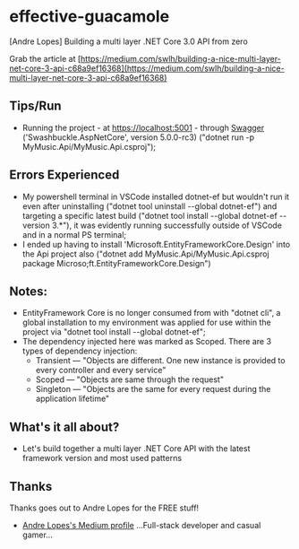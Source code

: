 # effective-guacamole
[Andre Lopes] Building a multi layer .NET Core 3.0 API from zero

Grab the article at [https://medium.com/swlh/building-a-nice-multi-layer-net-core-3-api-c68a9ef16368](https://medium.com/swlh/building-a-nice-multi-layer-net-core-3-api-c68a9ef16368)

## Tips/Run

* Running the project - at [https://localhost:5001](https://localhost:5001) - through [Swagger](https://github.com/domaindrivendev/Swashbuckle.AspNetCore) ('Swashbuckle.AspNetCore', version 5.0.0-rc3) ("dotnet run -p MyMusic.Api/MyMusic.Api.csproj");

## Errors Experienced

* My powershell terminal in VSCode installed dotnet-ef but wouldn't run it even after uninstalling ("dotnet tool uninstall --global dotnet-ef") and targeting a specific latest build ("dotnet tool install --global dotnet-ef --version 3.*"), it was evidently running successfully outside of VSCode and in a normal PS terminal;
* I ended up having to install 'Microsoft.EntityFrameworkCore.Design' into the Api project also ("dotnet add MyMusic.Api/MyMusic.Api.csproj package Microso;ft.EntityFrameworkCore.Design")

## Notes:

* EntityFramework Core is no longer consumed from with "dotnet cli", a global installation to my environment was applied for use within the project via "dotnet tool install --global dotnet-ef";
* The dependency injected here was marked as Scoped. There are 3 types of dependency injection:
    * Transient — "Objects are different. One new instance is provided to every controller and every service"
    * Scoped — "Objects are same through the request"
    * Singleton — "Objects are the same for every request during the application lifetime"

## What's it all about?

* Let's build together a multi layer .NET Core API with the latest framework version and most used patterns

## Thanks

Thanks goes out to Andre Lopes for the FREE stuff!

* [Andre Lopes's Medium profile](https://medium.com/@andrevitorlopes) ...Full-stack developer and casual gamer...
